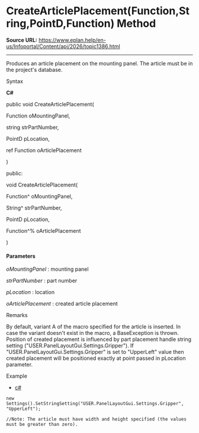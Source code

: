 # CreateArticlePlacement(Function,String,PointD,Function) Method

**Source URL:** https://www.eplan.help/en-us/Infoportal/Content/api/2026/topic1386.html

---

Produces an article placement on the mounting panel. The article must be in the project's database.

Syntax

**C#**



public void CreateArticlePlacement( 

   Function oMountingPanel,

   string strPartNumber,

   PointD pLocation,

   ref Function oArticlePlacement

)

public:

void CreateArticlePlacement( 

   Function^ oMountingPanel,

   String^ strPartNumber,

   PointD pLocation,

   Function^% oArticlePlacement

)


#### Parameters

*oMountingPanel*
:   mounting panel

*strPartNumber*
:   part number

*pLocation*
:   location

*oArticlePlacement*
:   created article placement

Remarks

By default, variant A of the macro specified for the article is inserted. In case the variant doesn't exist in the macro, a BaseException is thrown. Position of created placement is influenced by part placement handle string setting ("USER.PanelLayoutGui.Settings.Gripper"). If "USER.PanelLayoutGui.Settings.Gripper" is set to "UpperLeft" value then created placement will be positioned exactly at point passed in pLocation parameter.

Example

- [c#](#i-tab-content-52c2a05f-4e40-4ab9-abc7-45d6b5d213f0)

```
new Settings().SetStringSetting("USER.PanelLayoutGui.Settings.Gripper", "UpperLeft");

//Note: The article must have width and height specified (the values must be greater than zero).
```
